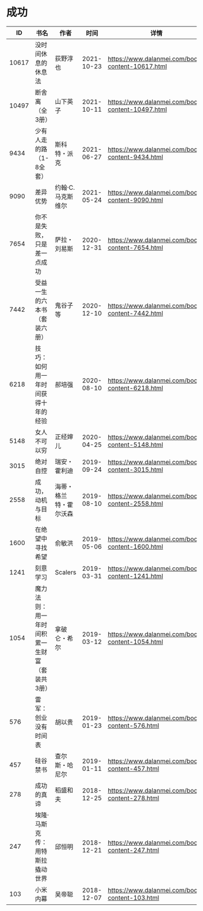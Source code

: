 # 成功

| ID | 书名 | 作者 | 时间 | 详情 | 下载页面 | EPUB下载链接 | MOBI下载链接 | AZW3下载链接 |
| --- | --- | --- | --- | --- | --- | --- | --- | --- |
| 10617 | 没时间休息的休息法 | 荻野淳也 | 2021-10-23 | https://www.dalanmei.com/book-content-10617.html | https://www.dalanmei.com/download-book-10617.html | http://ct.dalanmei.com/f/31084289-570152962-291743 | http://ct.dalanmei.com/f/31084289-570357868-724d8f | http://ct.dalanmei.com/f/31084289-571406163-cb7859 |
| 10497 | 断舍离（全3册） | 山下英子 | 2021-10-11 | https://www.dalanmei.com/book-content-10497.html | https://www.dalanmei.com/download-book-10497.html | http://ct.dalanmei.com/f/31084289-570127556-e9733b | http://ct.dalanmei.com/f/31084289-570269538-de6df6 | http://ct.dalanmei.com/f/31084289-571409521-61a6f6 |
| 9434 | 少有人走的路（1-8全套） | 斯科特・派克 | 2021-06-27 | https://www.dalanmei.com/book-content-9434.html | https://www.dalanmei.com/download-book-9434.html | http://ct.dalanmei.com/f/31084289-571728380-93976c | http://ct.dalanmei.com/f/31084289-572088399-903449 | http://ct.dalanmei.com/f/31084289-572112883-93bc35 |
| 9090 | 差异优势 | 约翰·C. 马克斯维尔 | 2021-05-24 | https://www.dalanmei.com/book-content-9090.html | https://www.dalanmei.com/download-book-9090.html | http://ct.dalanmei.com/f/31084289-571723631-f4fed8 | http://ct.dalanmei.com/f/31084289-572112454-d9911b | http://ct.dalanmei.com/f/31084289-572116428-f69b36 |
| 7654 | 你不是失败，只是差一点成功 | 萨拉・刘易斯 | 2020-12-31 | https://www.dalanmei.com/book-content-7654.html | https://www.dalanmei.com/download-book-7654.html | http://ct.dalanmei.com/f/31084289-571647774-47964a | http://ct.dalanmei.com/f/31084289-572120273-e01119 | http://ct.dalanmei.com/f/31084289-572180574-19f1c6 |
| 7442 | 受益一生的六本书（套装六册） | 鬼谷子等 | 2020-12-10 | https://www.dalanmei.com/book-content-7442.html | https://www.dalanmei.com/download-book-7442.html | http://ct.dalanmei.com/f/31084289-571632152-09e94d | http://ct.dalanmei.com/f/31084289-572126269-0f6622 | http://ct.dalanmei.com/f/31084289-572186633-bf3ff3 |
| 6218 | 技巧：如何用一年时间获得十年的经验 | 郝培强 | 2020-08-10 | https://www.dalanmei.com/book-content-6218.html | https://www.dalanmei.com/download-book-6218.html | http://ct.dalanmei.com/f/31084289-571557467-7a0579 | http://ct.dalanmei.com/f/31084289-571915111-856542 | http://ct.dalanmei.com/f/31084289-572203742-74ffde |
| 5148 | 女人不可以穷 | 正经婶儿 | 2020-04-25 | https://www.dalanmei.com/book-content-5148.html | https://www.dalanmei.com/download-book-5148.html | http://ct.dalanmei.com/f/31084289-571520019-9b2728 | http://ct.dalanmei.com/f/31084289-571778641-74182c | http://ct.dalanmei.com/f/31084289-571925022-5a4599 |
| 3015 | 绝对自控 | 瑞安・霍利迪 | 2019-09-24 | https://www.dalanmei.com/book-content-3015.html | https://www.dalanmei.com/download-book-3015.html | http://ct.dalanmei.com/f/31084289-571560023-60397f | http://ct.dalanmei.com/f/31084289-571984610-3f6363 | http://ct.dalanmei.com/f/31084289-572078419-4bf369 |
| 2558 | 成功，动机与目标 | 海蒂・格兰特・霍尔沃森 | 2019-08-10 | https://www.dalanmei.com/book-content-2558.html | https://www.dalanmei.com/download-book-2558.html | http://ct.dalanmei.com/f/31084289-571582671-6e03f1 | http://ct.dalanmei.com/f/31084289-571736381-1d5a27 | http://ct.dalanmei.com/f/31084289-571856556-d22953 |
| 1600 | 在绝望中寻找希望 | 俞敏洪 | 2019-05-06 | https://www.dalanmei.com/book-content-1600.html | https://www.dalanmei.com/download-book-1600.html | http://ct.dalanmei.com/f/31084289-571525561-687890 | http://ct.dalanmei.com/f/31084289-571780443-3579bb | http://ct.dalanmei.com/f/31084289-571880277-fb62da |
| 1241 | 刻意学习 | Scalers | 2019-03-31 | https://www.dalanmei.com/book-content-1241.html |  |  |  |  |
| 1054 | 魔力法则：用一年时间积累一生财富（套装共3册） | 拿破仑・希尔 | 2019-03-12 | https://www.dalanmei.com/book-content-1054.html |  |  |  |  |
| 576 | 雷军：创业没有时间表 | 胡以贵 | 2019-01-23 | https://www.dalanmei.com/book-content-576.html | https://www.dalanmei.com/download-book-576.html | http://ct.dalanmei.com/f/31084289-571453458-17a9ae | http://ct.dalanmei.com/f/31084289-571787120-51b6ad | http://ct.dalanmei.com/f/31084289-571886457-63f1d3 |
| 457 | 硅谷禁书 | 查尔斯・哈尼尔 | 2019-01-11 | https://www.dalanmei.com/book-content-457.html | https://www.dalanmei.com/download-book-457.html | http://ct.dalanmei.com/f/31084289-571454390-fd3d3a | http://ct.dalanmei.com/f/31084289-571787653-c95bb1 | http://ct.dalanmei.com/f/31084289-571888033-843777 |
| 278 | 成功的真谛 | 稻盛和夫 | 2018-12-25 | https://www.dalanmei.com/book-content-278.html | https://www.dalanmei.com/download-book-278.html | http://ct.dalanmei.com/f/31084289-571456613-9b978e | http://ct.dalanmei.com/f/31084289-571789019-336967 | http://ct.dalanmei.com/f/31084289-571893758-c4c80b |
| 247 | 埃隆·马斯克传：用特斯拉撬动世界 | 邱恒明 | 2018-12-21 | https://www.dalanmei.com/book-content-247.html | https://www.dalanmei.com/download-book-247.html | http://ct.dalanmei.com/f/31084289-571456820-73fb54 | http://ct.dalanmei.com/f/31084289-571789484-619561 | http://ct.dalanmei.com/f/31084289-571894641-787dbb |
| 103 | 小米内幕 | 吴帝聪 | 2018-12-07 | https://www.dalanmei.com/book-content-103.html | https://www.dalanmei.com/download-book-103.html | http://ct.dalanmei.com/f/31084289-571457891-c42978 | http://ct.dalanmei.com/f/31084289-571791090-2b463a | http://ct.dalanmei.com/f/31084289-571899317-d1d413 |
